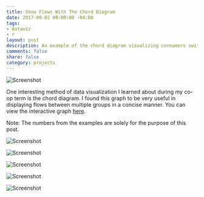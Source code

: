 ```yaml
---
title: Show Flows With The Chord Diagram
date: 2017-09-02 00:00:00 -04:00
tags:
- dataviz
- r
layout: post
description: An example of the chord diagram visualizing consumers switching accross Canadian telco brands using d3.js via R.
comments: false
share: false
category: projects
---
```


![Screenshot](http://www.justinsjlee.com/chordiag_wlabels.png "Chord Diagram with Labels")

One interesting method of data visualization I learned about during my co-op term is the chord diagram. I found this graph to be very useful in displaying flows between multiple groups in a concise manner. You can view the interactive graph [here](http://www.justinsjlee.com/telco_ex.html).

Note: The numbers from the examples are solely for the purpose of this post.


![Screenshot](http://www.justinsjlee.com/chordiag.png "Chord Diagram")

![Screenshot](http://www.justinsjlee.com/chordiag_arc.png "Chord Diagram Arc")

![Screenshot](http://www.justinsjlee.com/chordiag_chord.png "Chord Diagram Chord Grey")

![Screenshot](http://www.justinsjlee.com/chordiag_chordred.png "Chord Diagram Chord Red")

![Screenshot](http://www.justinsjlee.com/chordiag_internal.png "Chord Diagram Internal")




